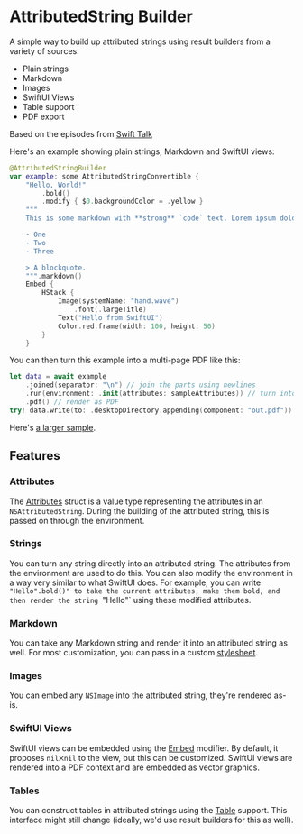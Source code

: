 # AttributedString Builder

A simple way to build up attributed strings using result builders from a variety of sources.

- Plain strings
- Markdown
- Images
- SwiftUI Views
- Table support
- PDF export

Based on the episodes from [Swift Talk](https://talk.objc.io/episodes/S01E337-attributed-string-builder-part-1)

Here's an example showing plain strings, Markdown and SwiftUI views:

```swift
@AttributedStringBuilder
var example: some AttributedStringConvertible {
    "Hello, World!"
        .bold()
        .modify { $0.backgroundColor = .yellow }
    """
    This is some markdown with **strong** `code` text. Lorem ipsum dolor sit amet, consectetur adipiscing elit. Maecenas tempus, tortor eu maximus gravida, ante diam fermentum magna, in gravida ex tellus ac purus.

    - One
    - Two
    - Three

    > A blockquote.
    """.markdown()
    Embed {
        HStack {
            Image(systemName: "hand.wave")
                .font(.largeTitle)
            Text("Hello from SwiftUI")
            Color.red.frame(width: 100, height: 50)
        }
    }
```

You can then turn this example into a multi-page PDF like this:

```swift
let data = await example
    .joined(separator: "\n") // join the parts using newlines
    .run(environment: .init(attributes: sampleAttributes)) // turn into a single `NSAttributedString`
    .pdf() // render as PDF
try! data.write(to: .desktopDirectory.appending(component: "out.pdf"))
```

Here's [a larger sample](Sources/Tests/Tests.swift).

## Features

### Attributes

The [Attributes](Sources/AttributedStringBuilder/Attributes.swift) struct is a value type representing the attributes in an `NSAttributedString`. During the building of the attributed string, this is passed on through the environment.

### Strings

You can turn any string directly into an attributed string. The attributes from the environment are used to do this. You can also modify the environment in a way very similar to what SwiftUI does. For example, you can write `"Hello".bold()" to take the current attributes, make them bold, and then render the string `"Hello"` using these modified attributes.

### Markdown

You can take any Markdown string and render it into an attributed string as well. For most customization, you can pass in a custom [stylesheet](Sources/AttributedStringBuilder/MarkdownStylesheet.swift).

### Images

You can embed any `NSImage` into the attributed string, they're rendered as-is.

### SwiftUI Views

SwiftUI views can be embedded using the [Embed](Sources/AttributedStringBuilder/SwiftUI.swift) modifier. By default, it proposes `nil⨉nil` to the view, but this can be customized. SwiftUI views are rendered into a PDF context and are embedded as vector graphics.

### Tables

You can construct tables in attributed strings using the [Table](Sources/AttributedStringBuilder/Table.swift) support. This interface might still change (ideally, we'd use result builders for this as well).

